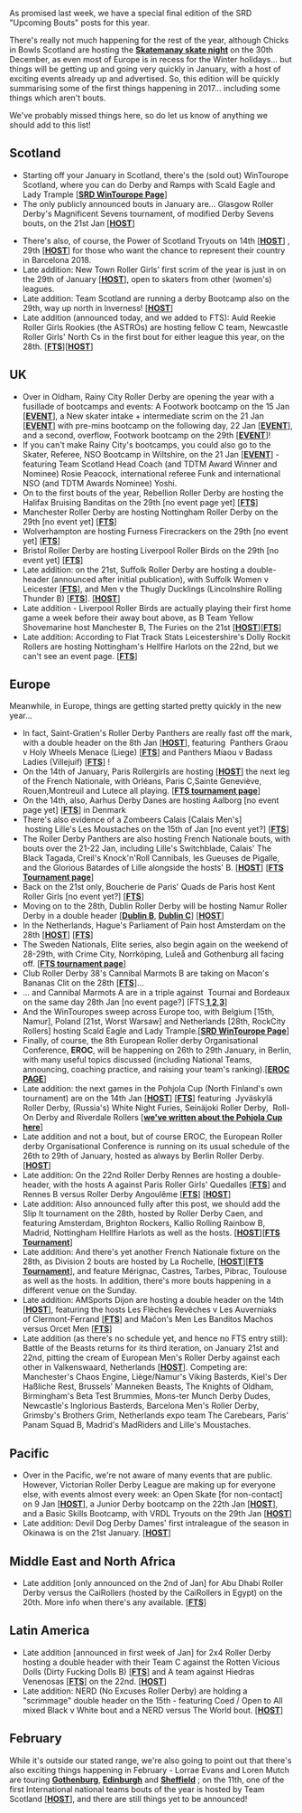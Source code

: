 <html><body><p>As promised last week, we have a special final edition of the SRD "Upcoming Bouts" posts for this year.

There's really not much happening for the rest of the year, although Chicks in Bowls Scotland are hosting the <strong><a href="https://www.facebook.com/events/1864061217214459/">Skatemanay skate night</a></strong> on the 30th December, as even most of Europe is in recess for the Winter holidays... but things will be getting up and going very quickly in January, with a host of exciting events already up and advertised. So, this edition will be quickly summarising some of the first things happening in 2017... including some things which aren't bouts.

We've probably missed things here, so do let us know of anything we should add to this list!
</p><h2>Scotland</h2>
<ul>
	<li>Starting off your January in Scotland, there's the (sold out) WinTourope Scotland, where you can do Derby and Ramps with Scald Eagle and Lady Trample [<strong><a href="https://scottishrollerderbyblog.com/2016/12/10/scald-eagle-soars-over-europe-lady-tramples-after/">SRD WinTourope Page</a></strong>]</li>
	<li>The only publicly announced bouts in January are... Glasgow Roller Derby's Magnificent Sevens tournament, of modified Derby Sevens bouts, on the 21st Jan [<strong><a href="https://www.facebook.com/events/1209413072459985/">HOST</a></strong>]</li>
</ul>
<ul>
	<li>There's also, of course, the Power of Scotland Tryouts on 14th [<strong><a href="https://www.facebook.com/events/1133482293431082/">HOST</a></strong>] , 29th [<strong><a href="https://www.facebook.com/events/1805159703057798/">HOST</a></strong>] for those who want the chance to represent their country in Barcelona 2018.</li>
	<li>Late addition: New Town Roller Girls' first scrim of the year is just in on the 29th of January [<strong><a href="https://www.facebook.com/events/726046670882187/">HOST</a></strong>], open to skaters from other (women's) leagues.</li>
	<li>Late addition: Team Scotland are running a derby Bootcamp also on the 29th, way up north in Inverness! [<strong><a href="https://www.facebook.com/events/601668906698288/">HOST</a></strong>]</li>
	<li>Late addition (announced today, and we added to FTS): Auld Reekie Roller Girls Rookies (the ASTROs) are hosting fellow C team, Newcastle Roller Girls' North Cs in the first bout for either league this year, on the 28th. [<strong><a href="http://flattrackstats.com/bouts/89133/overview">FTS</a></strong>][<strong><a href="https://www.facebook.com/events/250628665359800/">HOST</a></strong>]</li>
</ul>
<h2>UK</h2>
<ul>
	<li>Over in Oldham, Rainy City Roller Derby are opening the year with a fusillade of bootcamps and events: A Footwork bootcamp on the 15 Jan [<strong><a href="https://www.facebook.com/events/1175085629271858/">EVENT</a></strong>], a New skater intake + intermediate scrim on the 21 Jan [<strong><a href="https://www.facebook.com/events/441134976010510/">EVENT</a></strong>] with pre-mins bootcamp on the following day, 22 Jan [<strong><a href="https://www.facebook.com/events/363567047332731/">EVENT</a></strong>], and a second, overflow, Footwork bootcamp on the 29th [<strong><a href="https://www.facebook.com/events/694450274053055/?ti=cl">EVENT</a></strong>]!</li>
	<li>If you can't make Rainy City's bootcamps, you could also go to the Skater, Referee, NSO Bootcamp in Wiltshire, on the 21 Jan [<strong><a href="https://www.facebook.com/events/100846837080112/">EVENT</a></strong>] - featuring Team Scotland Head Coach (and TDTM Award Winner and Nominee) Rosie Peacock, international referee Funk and international NSO (and TDTM Awards Nominee) Yoshi.</li>
	<li>On to the first bouts of the year, Rebellion Roller Derby are hosting the Halifax Bruising Banditas on the 29th [no event page yet] [<strong><a href="http://flattrackstats.com/bouts/88664/overview">FTS</a></strong>]</li>
	<li>Manchester Roller Derby are hosting Nottingham Roller Derby on the 29th [no event yet] [<strong><a href="http://flattrackstats.com/bouts/88665/overview">FTS</a></strong>]</li>
	<li>Wolverhampton are hosting Furness Firecrackers on the 29th [no event yet] [<strong><a href="http://flattrackstats.com/bouts/88666/overview">FTS</a></strong>]</li>
	<li>Bristol Roller Derby are hosting Liverpool Roller Birds on the 29th [no event yet] [<strong><a href="http://flattrackstats.com/bouts/88667/overview">FTS</a></strong>]</li>
	<li>Late addition: on the 21st, Suffolk Roller Derby are hosting a double-header (announced after initial publication), with Suffolk Women v Leicester [<strong><a href="http://flattrackstats.com/bouts/88717/overview">FTS</a></strong>], and Men v the Thugly Ducklings (Lincolnshire Rolling Thunder B) [<strong><a href="http://flattrackstats.com/bouts/88718/overview">FTS</a></strong>]. [<strong><a href="https://www.facebook.com/events/182060868930288/">HOST</a></strong>]</li>
	<li>Late addition - Liverpool Roller Birds are actually playing their first home game a week before their away bout above, as B Team Yellow Shovemarine host Manchester B, The Furies on the 21st [<strong><a href="https://www.facebook.com/events/284439368618734/">HOST</a></strong>][<strong><a href="http://flattrackstats.com/bouts/88755/overview">FTS</a></strong>]</li>
	<li>Late addition: According to Flat Track Stats Leicestershire's Dolly Rockit Rollers are hosting Nottingham's Hellfire Harlots on the 22nd, but we can't see an event page. [<strong><a href="http://flattrackstats.com/bouts/88794/overview">FTS</a></strong>]</li>
</ul>
<h2>Europe</h2>
Meanwhile, in Europe, things are getting started pretty quickly in the new year...
<ul>
	<li>In fact, Saint-Gratien's Roller Derby Panthers are really fast off the mark, with a double header on the 8th Jan [<strong><a href="https://www.facebook.com/events/360589440962919/">HOST</a></strong>], featuring  Panthers Graou v Holy Wheels Menace (Liege) [<strong><a href="http://flattrackstats.com/bouts/88598/overview">FTS</a></strong>] and Panthers Miaou v Badass Ladies (Villejuif) [<strong><a href="http://flattrackstats.com/bouts/88600/overview">FTS</a></strong>] !</li>
	<li>On the 14th of January, Paris Rollergirls are hosting [<strong><a href="https://www.facebook.com/events/1814073765473733/">HOST</a></strong>] the next leg of the French Nationale, with Orléans, Paris C,Sainte Geneviève, Rouen,Montreuil and Lutece all playing. [<strong><a href="http://flattrackstats.com/tournaments/86044/overview">FTS tournament page</a></strong>]</li>
	<li>On the 14th, also, Aarhus Derby Danes are hosting Aalborg [no event page yet] [<strong><a href="http://flattrackstats.com/bouts/88714">FTS</a></strong>] in Denmark</li>
	<li>There's also evidence of a Zombeers Calais [Calais Men's]  hosting Lille's Les Moustaches on the 15th of Jan [no event yet?] [<strong><a href="http://flattrackstats.com/bouts/88004/overview">FTS</a></strong>]</li>
	<li>The Roller Derby Panthers are also hosting French Nationale bouts, with bouts over the 21-22 Jan, including Lille's Switchblade, Calais' The Black Tagada, Creil's Knock'n'Roll Cannibals, les Gueuses de Pigalle, and the Glorious Batardes of Lille alongside the hosts' B. [<strong><a href="https://www.facebook.com/events/403579003312829/">HOST</a></strong>] [<strong><a href="http://flattrackstats.com/tournaments/86044/overview">FTS Tournament page</a></strong>]</li>
	<li>Back on the 21st only, Boucherie de Paris' Quads de Paris host Kent Roller Girls [no event yet?] [<strong><a href="http://flattrackstats.com/bouts/88306/overview">FTS</a></strong>]</li>
	<li>Moving on to the 28th, Dublin Roller Derby will be hosting Namur Roller Derby in a double header [<strong><a href="http://flattrackstats.com/bouts/87857/overview">Dublin B</a></strong>, <strong><a href="http://flattrackstats.com/bouts/87858/overview">Dublin C</a></strong>] [<strong><a href="https://www.facebook.com/events/1254562071281884/">HOST</a></strong>]</li>
	<li>In the Netherlands, Hague's Parliament of Pain host Amsterdam on the 28th [<strong><a href="https://www.facebook.com/events/1704564703139996/">HOST</a></strong>] [<strong><a href="http://flattrackstats.com/bouts/86897/overview">FTS</a></strong>]</li>
	<li>The Sweden Nationals, Elite series, also begin again on the weekend of 28-29th, with Crime City, Norrköping, Luleå and Gothenburg all facing off. [<strong><a href="http://flattrackstats.com/tournaments/88016">FTS tournament page</a></strong>]</li>
	<li>Club Roller Derby 38's Cannibal Marmots B are taking on Macon's Bananas Clit on the 28th [<strong><a href="http://flattrackstats.com/bouts/88630/overview">FTS</a></strong>]...</li>
	<li>... and Cannibal Marmots A are in a triple against  Tournai and Bordeaux on the same day 28th Jan [no event page?] [FTS<strong><a href="http://flattrackstats.com/bouts/88631/overview"> 1</a></strong>,<strong><a href="http://flattrackstats.com/bouts/88632/overview">2</a></strong>,<strong><a href="http://flattrackstats.com/bouts/88633/overview">3</a></strong>]</li>
	<li>And the WinTouropes sweep across Europe too, with Belgium [15th, Namur], Poland [21st, Worst Warsaw] and Netherlands [28th, RockCity Rollers] hosting Scald Eagle and Lady Trample.[<strong><a href="https://scottishrollerderbyblog.com/2016/12/10/scald-eagle-soars-over-europe-lady-tramples-after/">SRD WinTourope Page</a></strong>]</li>
	<li>Finally, of course, the 8th European Roller derby Organisational Conference, <strong>EROC</strong>, will be happening on 26th to 29th January, in Berlin, with many useful topics discussed (including National Teams, announcing, coaching practice, and raising your team's ranking).[<strong><a href="https://www.facebook.com/events/577060789145155/">EROC PAGE</a></strong>]</li>
	<li>Late addition: the next games in the Pohjola Cup (North Finland's own tournament) are on the 14th Jan [<strong><a href="https://www.facebook.com/events/1044499552326529/">HOST</a></strong>] [<strong><a href="http://flattrackstats.com/tournaments/85241">FTS</a></strong>] featuring  Jyväskylä Roller Derby, (Russia's) White Night Furies, Seinäjoki Roller Derby,  Roll-On Derby and Riverdale Rollers [<strong><a href="https://scottishrollerderbyblog.com/2016/11/06/the-pohjola-cup-finland-and-russia-compete/">we've written about the Pohjola Cup here</a></strong>]</li>
	<li>Late addition and not a bout, but of course EROC, the European Roller derby Organisational Conference is running on its usual schedule of the 26th to 29th of January, hosted as always by Berlin Roller Derby. [<strong><a href="https://www.facebook.com/events/577060789145155/">HOST</a></strong>]</li>
	<li>Late addition: On the 22nd Roller Derby Rennes are hosting a double-header, with the hosts A against Paris Roller Girls' Quedalles [<strong><a href="http://flattrackstats.com/bouts/88739/overview">FTS</a></strong>] and Rennes B versus Roller Derby Angoulême [<strong><a href="http://flattrackstats.com/bouts/88794/overview">FTS</a></strong>] [<strong><a href="https://www.facebook.com/events/398363347173630/">HOST</a></strong>]</li>
	<li>Late addition: Also announced fully after this post, we should add the Slip It tournament on the 28th, hosted by Roller Derby Caen, and featuring Amsterdam, Brighton Rockers, Kallio Rolling Rainbow B, Madrid, Nottingham Hellfire Harlots as well as the hosts. [<strong><a href="https://www.facebook.com/events/371502006520486/">HOST</a></strong>][<strong><a href="http://flattrackstats.com/tournaments/88539/overview">FTS Tournament</a></strong>]</li>
	<li>Late addition: And there's yet another French Nationale fixture on the 28th, as Division 2 bouts are hosted by La Rochelle, [<strong><a href="https://www.facebook.com/events/739114512903129/">HOST</a></strong>][<strong><a href="http://flattrackstats.com/tournaments/86044/overview">FTS Tournament</a></strong>], and feature Mérignac, Castres, Tarbes, Pibrac, Toulouse as well as the hosts. In addition, there's more bouts happening in a different venue on the Sunday.</li>
	<li>Late addition: AMSports Dijon are hosting a double header on the 14th [<strong><a href="https://www.facebook.com/events/1234684123244369/">HOST</a></strong>], featuring the hosts Les Flèches Revêches v Les Auverniaks of Clermont-Ferrand [<strong><a href="http://flattrackstats.com/bouts/88934/overview">FTS</a></strong>] and Mačon's Men Les Banditos Machos versus Orcet Men [<strong><a href="http://flattrackstats.com/bouts/88935/overview">FTS</a></strong>]</li>
	<li>Late addition (as there's no schedule yet, and hence no FTS entry still): Battle of the Beasts returns for its third iteration, on January 21st and 22nd, pitting the cream of European Men's Roller Derby against each other in Valkenswaard, Netherlands [<strong><a href="https://www.facebook.com/events/531557193697499/">HOST</a></strong>]. Competing are: Manchester's Chaos Engine, Liège/Namur's Viking Basterds, Kiel's Der Haßliche Rest, Brussels' Manneken Beasts, The Knights of Oldham, Birmingham's Beta Test Brummies, Mons-ter Munch Derby Dudes, Newcastle's Inglorious Basterds, Barcelona Men's Roller Derby, Grimsby's Brothers Grim, Netherlands expo team The Carebears, Paris' Panam Squad B, Madrid's MadRiders and Lille's Moustaches.<span class="text_exposed_show">
</span></li>
</ul>
<h2>Pacific</h2>
<ul>
	<li>Over in the Pacific, we're not aware of many events that are public. However, Victorian Roller Derby League are making up for everyone else, with events almost every week: an Open Skate [for non-contact] on 9 Jan [<strong><a href="https://www.facebook.com/events/205721009831744/">HOST</a></strong>], a Junior Derby bootcamp on the 22th Jan [<strong><a href="https://www.facebook.com/events/716403885195323/">HOST</a></strong>], and a Basic Skills Bootcamp, with VRDL Tryouts on the 29th Jan [<strong><a href="https://www.facebook.com/events/1788383354756946/">HOST</a></strong>]</li>
	<li>Late addition: Devil Dog Derby Dames' first intraleague of the season in Okinawa is on the 21st January. [<strong><a href="https://www.facebook.com/events/1702747253371555/">HOST</a></strong>]</li>
</ul>
<h2>Middle East and North Africa</h2>
<ul>
	<li>Late addition [only announced on the 2nd of Jan] for Abu Dhabi Roller Derby versus the CaiRollers (hosted by the CaiRollers in Egypt) on the 20th. More info when there's any available. [<strong><a href="http://flattrackstats.com/bouts/88781">FTS</a></strong>]</li>
</ul>
<h2>Latin America</h2>
<ul>
	<li>Late addition [announced in first week of Jan] for 2x4 Roller Derby hosting a double header with their Team C against the Rotten Vicious Dolls (Dirty Fucking Dolls B) [<strong><a href="http://flattrackstats.com/bouts/89127/overview">FTS</a></strong>] and A team against Hiedras Venenosas [<strong><a href="http://flattrackstats.com/node/89132">FTS</a></strong>] on the 22nd. [<strong><a href="https://www.facebook.com/events/145911372570092/">HOST</a></strong>]</li>
	<li>Late addition: NERD (No Excuses Roller Derby) are holding a "scrimmage" double header on the 15th - featuring Coed / Open to All mixed Black v White bout and a NERD versus The World bout. [<strong><a href="https://www.facebook.com/events/1669883686643495/">HOST</a></strong>]</li>
</ul>
<h2>February</h2>
While it's outside our stated range, we're also going to point out that there's also exciting things happening in February - Lorrae Evans and Loren Mutch are touring <strong><a href="https://www.facebook.com/events/1316607475077675/">Gothenburg</a></strong>, <strong><a href="https://www.facebook.com/events/142726422874832/">Edinburgh</a></strong> and <strong><a href="https://www.facebook.com/events/1133248506797019/">Sheffield</a></strong> ; on the 11th, one of the first International national teams bouts of the year is hosted by Team Scotland [<strong><a href="https://www.facebook.com/events/1382676465099043/">HOST</a></strong>], and there are still things yet to be announced!

 </body></html>
